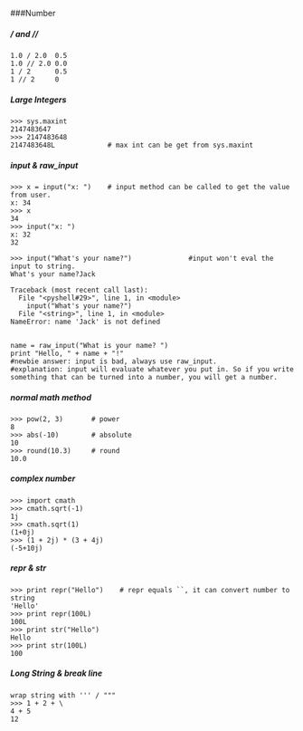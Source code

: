 ###Number
##### / and //
    
    1.0 / 2.0  0.5
    1.0 // 2.0 0.0
    1 / 2      0.5
    1 // 2     0

##### Large Integers

    >>> sys.maxint
    2147483647
    >>> 2147483648
    2147483648L             # max int can be get from sys.maxint

##### input & raw_input

    >>> x = input("x: ")    # input method can be called to get the value from user.
    x: 34
    >>> x
    34
    >>> input("x: ")
    x: 32
    32
    
    >>> input("What's your name?")              #input won't eval the input to string.
    What's your name?Jack

    Traceback (most recent call last):
      File "<pyshell#29>", line 1, in <module>
        input("What's your name?")
      File "<string>", line 1, in <module>
    NameError: name 'Jack' is not defined


    name = raw_input("What is your name? ")
    print "Hello, " + name + "!"
    #newbie answer: input is bad, always use raw_input. 
    #explanation: input will evaluate whatever you put in. So if you write something that can be turned into a number, you will get a number. 

##### normal math method

    >>> pow(2, 3)       # power
    8
    >>> abs(-10)        # absolute
    10
    >>> round(10.3)     # round
    10.0

##### complex number

    >>> import cmath
    >>> cmath.sqrt(-1)
    1j
    >>> cmath.sqrt(1)
    (1+0j)
    >>> (1 + 2j) * (3 + 4j)
    (-5+10j)

##### repr & str
    
    >>> print repr("Hello")    # repr equals ``, it can convert number to string
    'Hello'
    >>> print repr(100L)
    100L
    >>> print str("Hello")
    Hello
    >>> print str(100L)
    100

##### Long String & break line

    wrap string with ''' / """
    >>> 1 + 2 + \
    4 + 5
    12
   

